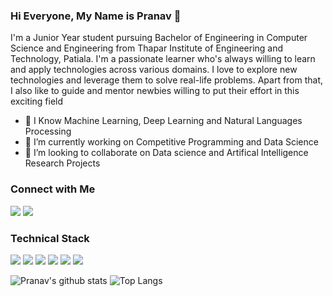 
### Hi Everyone, My Name is Pranav 👋

I'm a Junior Year student pursuing Bachelor of Engineering in Computer Science and Engineering from Thapar Institute of Engineering and Technology, Patiala. I'm a passionate learner who's always willing to learn and apply technologies across various domains. I love to explore new technologies and leverage them to solve real-life problems. Apart from that, I also like to guide and mentor newbies willing to put their effort in this exciting field

- 🔭 I Know Machine Learning, Deep Learning and Natural Languages Processing
- 🌱 I’m currently working on Competitive Programming and Data Science
- 🤝 I’m looking to collaborate on Data science and Artifical Intelligence Research Projects


### Connect with Me

[<img src="https://img.shields.io/badge/linkedin-%230077B5.svg?&style=for-the-badge&logo=linkedin&logoColor=white" />](https://www.linkedin.com/in/pranavanand24/)
[<img src="https://img.shields.io/badge/Kaggle-%2320BEFF.svg?&style=for-the-badge&logo=Kaggle&logoColor=white" />](https://www.kaggle.com/pranavanand24)


### Technical Stack

<img src="https://img.shields.io/badge/python-%233776AB.svg?&style=flat-square&logo=python&logoColor=white" />  <img src="https://img.shields.io/badge/R-%23276DC3.svg?&style=flat-square&logo=R&logoColor=white" />   <img src="https://img.shields.io/badge/Go-%2300ADD8.svg?&style=flat-square&logo=Go&logoColor=white" /> 
<img src="https://img.shields.io/badge/Tensorflow-%23FF6FOO.svg?&style=flat-square&logo=Tensorflow&logoColor=white" />   <img src="https://img.shields.io/badge/Keras-%23D00000.svg?&style=flat-square&logo=Keras&logoColor=white" />  <img src="https://img.shields.io/badge/Linux-%23FCC624.svg?&style=flat-square&logo=Linux&logoColor=white" />

![Pranav's github stats](https://github-readme-stats.vercel.app/api?username=pranavanand24&show_icons=true&theme=radical)
![Top Langs](https://github-readme-stats.vercel.app/api/top-langs/?username=pranavanand24&layout=compact&theme=radical)
